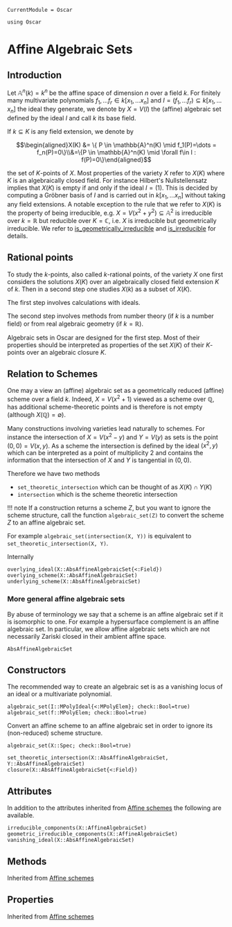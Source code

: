 ```@meta
CurrentModule = Oscar
```

```@setup oscar
using Oscar
```

# Affine Algebraic Sets

## Introduction
Let $\mathbb{A}^n(k)=k^n$ be the affine space of dimension $n$ over a field $k$.
For finitely many multivariate polynomials $f_1, \dots f_r \in k[x_1,\dots x_n]$
and $I = (f_1, \dots f_r) \subseteq k[x_1,\dots x_n]$ the ideal they generate,
we denote by $X = V(I)$ the (affine) algebraic set defined by the ideal $I$
and call $k$ its base field.

If $k \subseteq K$ is any field extension, we denote by

$$\begin{aligned}X(K) &= \{ P \in \mathbb{A}^n(K) \mid f_1(P)=\dots = f_n(P)=0\}\\&=\{P \in \mathbb{A}^n(K) \mid \forall f\in I : f(P)=0\}\end{aligned}$$

the set of $K$-points of $X$.
Most properties of the variety $X$ refer to $X(K)$ where $K$ is an
algebraically closed field.
For instance Hilbert's Nullstellensatz implies that $X(K)$ is empty
if and only if the ideal $I=(1)$. This is decided by computing a
Gröbner basis of $I$ and is carried out in $k[x_1,\dots x_n]$
without taking any field extensions.
A notable exception to the rule that we refer to $X(K)$
is the property of being irreducible, e.g.
$X = V(x^2+y^2) \subseteq \mathbb{A}^2$ is irreducible over $k = \mathbb{R}$
but reducible over $K = \mathbb{C}$, i.e. $X$ is irreducible
but geometrically irreducible.
We refer to [is_geometrically_irreducible](@ref) and [is_irreducible](@ref) for details.

## Rational points
To study the $k$-points, also called $k$-rational points, of the variety $X$
one first considers the solutions $X(K)$ over an algebraically closed field
extension $K$ of $k$. Then in a second step one studies $X(k)$ as a subset of $X(K)$.

The first step involves calculations with ideals.

The second step involves methods from number theory (if $k$ is a number field)
or from real algebraic geometry (if $k = \mathbb{R}$).

Algebraic sets in Oscar are designed for the first step.
Most of their properties should be interpreted as properties
of the set $X(K)$ of their $K$-points over an algebraic closure $K$.

## Relation to Schemes
One may a view an (affine) algebraic set as a geometrically reduced (affine) scheme over a field $k$.
Indeed, $X = V(x^2+1)$ viewed as a scheme over $\mathbb{Q}$, has additional
scheme-theoretic points and is therefore is not empty
(although $X(\mathbb{Q})=\emptyset$).

Many constructions involving varieties lead naturally to schemes.
For instance the intersection of $X = V(x^2 - y)$ and $Y = V(y)$ as
sets is the point ${(0,0)}=V(x,y)$. As a scheme the intersection is defined by the ideal
$(x^2, y)$ which can be interpreted as a point of multiplicity $2$ and contains
the information that the intersection of $X$ and $Y$ is tangential in $(0,0)$.

Therefore we have two methods
- `set_theoretic_intersection` which can be thought of as $X(K)\cap Y(K)$
- `intersection` which is the scheme theoretic intersection

!!! note
    If a construction returns a scheme $Z$, but you want to ignore the scheme
    structure, call the function `algebraic_set(Z)` to convert the scheme
    $Z$ to an affine algebraic set.

For example `algebraic_set(intersection(X, Y))`
is equivalent to `set_theoretic_intersection(X, Y)`.

Internally
```@docs
overlying_ideal(X::AbsAffineAlgebraicSet{<:Field})
overlying_scheme(X::AbsAffineAlgebraicSet)
underlying_scheme(X::AbsAffineAlgebraicSet)
```

### More general affine algebraic sets
By abuse of terminology we say that a scheme is an affine algebraic set
if it is isomorphic to one. For example a hypersurface complement is an
affine algebraic set.
In particular, we allow affine algebraic sets which are not necessarily
Zariski closed in their ambient affine space.
```@docs
AbsAffineAlgebraicSet
```

## Constructors
The recommended way to create an algebraic set is as a
vanishing locus of an ideal or a multivariate polynomial.
```@docs
algebraic_set(I::MPolyIdeal{<:MPolyElem}; check::Bool=true)
algebraic_set(f::MPolyElem; check::Bool=true)
```
Convert an affine scheme to an affine algebraic set in order to ignore
its (non-reduced) scheme structure.
```@docs
algebraic_set(X::Spec; check::Bool=true)
```

```@docs
set_theoretic_intersection(X::AbsAffineAlgebraicSet, Y::AbsAffineAlgebraicSet)
closure(X::AbsAffineAlgebraicSet{<:Field})
```

## Attributes
In addition to the attributes inherited from [Affine schemes](@ref)
the following are available.
```@docs
irreducible_components(X::AffineAlgebraicSet)
geometric_irreducible_components(X::AffineAlgebraicSet)
vanishing_ideal(X::AbsAffineAlgebraicSet)
```

## Methods
Inherited from [Affine schemes](@ref)
## Properties
Inherited from [Affine schemes](@ref)
